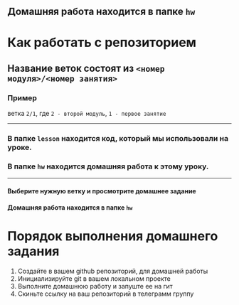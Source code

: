 ## Домашняя работа находится в папке ```hw```

# Как работать с репозиторием

## Название веток состоят из ```<номер модуля>/<номер занятия>```

### Пример

ветка ```2/1```, где ```2 - второй модуль```, ```1 - первое занятие```

---

### В папке ```lesson``` находится код, который мы использовали на уроке.
### В папке ```hw``` находится домашняя работа к этому уроку.

---

#### Выберите нужную ветку и просмотрите домашнее задание
#### Домашняя работа находится в папке ```hw```

# Порядок выполнения домашнего задания

1. Создайте в вашем github репозиторий, для домашней работы
2. Инициализируйте git в вашем локальном проекте
3. Выполните домашнюю работу и запуште ее на гит
4. Скиньте ссылку на ваш репозиторий в телеграмм группу


